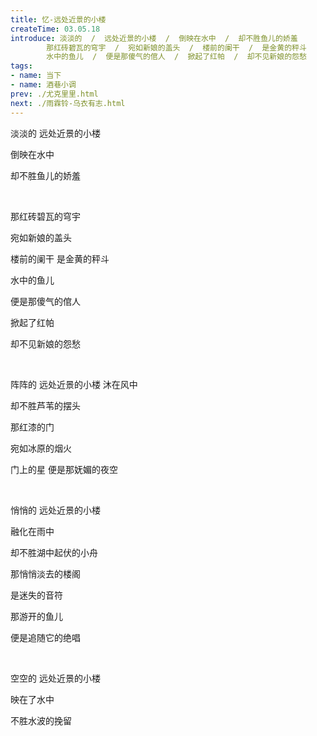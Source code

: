 ```yaml
---
title: 忆-远处近景的小楼
createTime: 03.05.18
introduce: 淡淡的  /  远处近景的小楼  /  倒映在水中  /  却不胜鱼儿的娇羞
        那红砖碧瓦的穹宇  /  宛如新娘的盖头  /  楼前的阑干  /  是金黄的秤斗
        水中的鱼儿  /  便是那傻气的倌人  /  掀起了红帕  /  却不见新娘的怨愁
tags: 
- name: 当下
- name: 酒巷小调
prev: ./尤克里里.html
next: ./雨霖铃-乌衣有志.html
---
```


淡淡的 远处近景的小楼

倒映在水中

却不胜鱼儿的娇羞

<br />

那红砖碧瓦的穹宇

宛如新娘的盖头

楼前的阑干 是金黄的秤斗

水中的鱼儿

便是那傻气的倌人

掀起了红帕

却不见新娘的怨愁

<br />

阵阵的 远处近景的小楼
沐在风中

却不胜芦苇的摆头

那红漆的门

宛如冰原的烟火

门上的星 便是那妩媚的夜空

<br />

悄悄的 远处近景的小楼

融化在雨中

却不胜湖中起伏的小舟

那悄悄淡去的楼阁

是迷失的音符

那游开的鱼儿

便是追随它的绝唱

<br />

空空的 远处近景的小楼

映在了水中

不胜水波的挽留